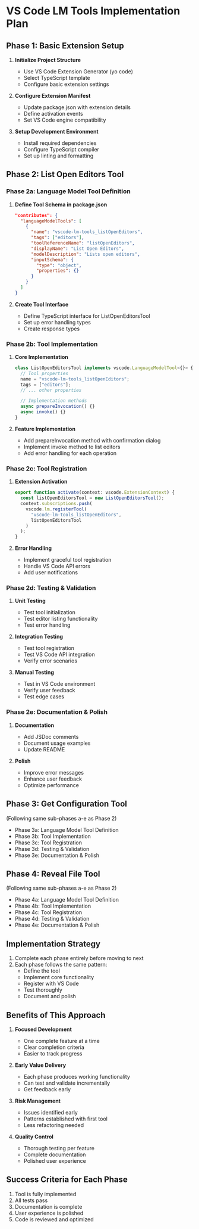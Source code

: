 # VS Code LM Tools Implementation Plan

## Phase 1: Basic Extension Setup

1. **Initialize Project Structure**

   - Use VS Code Extension Generator (yo code)
   - Select TypeScript template
   - Configure basic extension settings

2. **Configure Extension Manifest**

   - Update package.json with extension details
   - Define activation events
   - Set VS Code engine compatibility

3. **Setup Development Environment**
   - Install required dependencies
   - Configure TypeScript compiler
   - Set up linting and formatting

## Phase 2: List Open Editors Tool

### Phase 2a: Language Model Tool Definition

1. **Define Tool Schema in package.json**

   ```json
   "contributes": {
     "languageModelTools": [
       {
         "name": "vscode-lm-tools_listOpenEditors",
         "tags": ["editors"],
         "toolReferenceName": "listOpenEditors",
         "displayName": "List Open Editors",
         "modelDescription": "Lists open editors",
         "inputSchema": {
           "type": "object",
           "properties": {}
         }
       }
     ]
   }
   ```

2. **Create Tool Interface**
   - Define TypeScript interface for ListOpenEditorsTool
   - Set up error handling types
   - Create response types

### Phase 2b: Tool Implementation

1. **Core Implementation**

   ```typescript
   class ListOpenEditorsTool implements vscode.LanguageModelTool<{}> {
     // Tool properties
     name = "vscode-lm-tools_listOpenEditors";
     tags = ["editors"];
     // ... other properties

     // Implementation methods
     async prepareInvocation() {}
     async invoke() {}
   }
   ```

2. **Feature Implementation**
   - Add prepareInvocation method with confirmation dialog
   - Implement invoke method to list editors
   - Add error handling for each operation

### Phase 2c: Tool Registration

1. **Extension Activation**

   ```typescript
   export function activate(context: vscode.ExtensionContext) {
     const listOpenEditorsTool = new ListOpenEditorsTool();
     context.subscriptions.push(
       vscode.lm.registerTool(
         "vscode-lm-tools_listOpenEditors",
         listOpenEditorsTool
       )
     );
   }
   ```

2. **Error Handling**
   - Implement graceful tool registration
   - Handle VS Code API errors
   - Add user notifications

### Phase 2d: Testing & Validation

1. **Unit Testing**

   - Test tool initialization
   - Test editor listing functionality
   - Test error handling

2. **Integration Testing**

   - Test tool registration
   - Test VS Code API integration
   - Verify error scenarios

3. **Manual Testing**
   - Test in VS Code environment
   - Verify user feedback
   - Test edge cases

### Phase 2e: Documentation & Polish

1. **Documentation**

   - Add JSDoc comments
   - Document usage examples
   - Update README

2. **Polish**
   - Improve error messages
   - Enhance user feedback
   - Optimize performance

## Phase 3: Get Configuration Tool

(Following same sub-phases a-e as Phase 2)

- Phase 3a: Language Model Tool Definition
- Phase 3b: Tool Implementation
- Phase 3c: Tool Registration
- Phase 3d: Testing & Validation
- Phase 3e: Documentation & Polish

## Phase 4: Reveal File Tool

(Following same sub-phases a-e as Phase 2)

- Phase 4a: Language Model Tool Definition
- Phase 4b: Tool Implementation
- Phase 4c: Tool Registration
- Phase 4d: Testing & Validation
- Phase 4e: Documentation & Polish

## Implementation Strategy

1. Complete each phase entirely before moving to next
2. Each phase follows the same pattern:
   - Define the tool
   - Implement core functionality
   - Register with VS Code
   - Test thoroughly
   - Document and polish

## Benefits of This Approach

1. **Focused Development**

   - One complete feature at a time
   - Clear completion criteria
   - Easier to track progress

2. **Early Value Delivery**

   - Each phase produces working functionality
   - Can test and validate incrementally
   - Get feedback early

3. **Risk Management**

   - Issues identified early
   - Patterns established with first tool
   - Less refactoring needed

4. **Quality Control**
   - Thorough testing per feature
   - Complete documentation
   - Polished user experience

## Success Criteria for Each Phase

1. Tool is fully implemented
2. All tests pass
3. Documentation is complete
4. User experience is polished
5. Code is reviewed and optimized
